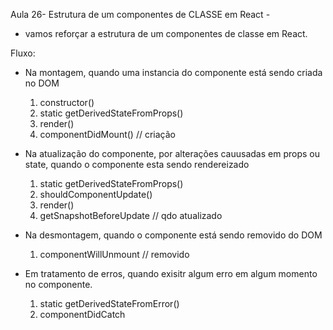 Aula 26- Estrutura de um componentes de CLASSE em React - 
  - vamos reforçar a estrutura de um componentes de classe em React.

Fluxo:
* Na montagem, quando uma instancia do componente está sendo criada no DOM
  1. constructor()
  2. static getDerivedStateFromProps()
  3. render()
  4. componentDidMount() // criação

* Na atualização do componente, por alterações cauusadas em props ou state, quando o componente esta sendo rendereizado
  1. static getDerivedStateFromProps()
  2. shouldComponentUpdate()
  3. render()
  4. getSnapshotBeforeUpdate // qdo atualizado

* Na desmontagem, quando o componente está sendo removido do DOM
  1. componentWillUnmount // removido

* Em tratamento de erros, quando exisitr algum erro em algum momento no componente.
  1. static getDerivedStateFromError()
  2. componentDidCatch